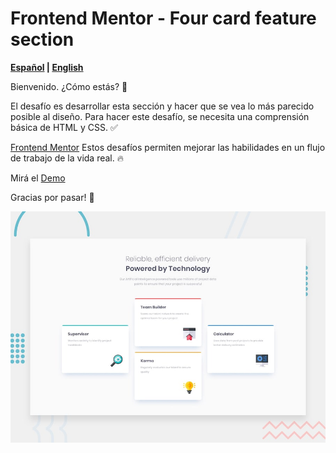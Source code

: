 # Frontend Mentor - Four card feature section

 **[Español][ES] | [English][EN]**

[ES]:README.md
[EN]:README.en.md

Bienvenido. ¿Cómo estás? :wave:

El desafío es desarrollar esta sección y hacer que se vea lo más parecido posible al diseño. Para hacer este desafío, se necesita una comprensión básica de HTML y CSS. :white_check_mark:

[Frontend Mentor](https://www.frontendmentor.io) Estos desafíos permiten mejorar las habilidades en un flujo de trabajo de la vida real. :fire:

Mirá el [Demo](https://maxicris.github.io/four-card-feature-section-master/)

Gracias por pasar!  :green_heart:

![Design preview for the Four card feature section coding challenge](./design/desktop-preview.jpg)